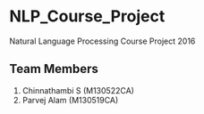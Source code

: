 # NLP_Course_Project

Natural Language Processing Course Project 2016

Team Members
-----------
1. Chinnathambi S (M130522CA)
2. Parvej Alam (M130519CA)

